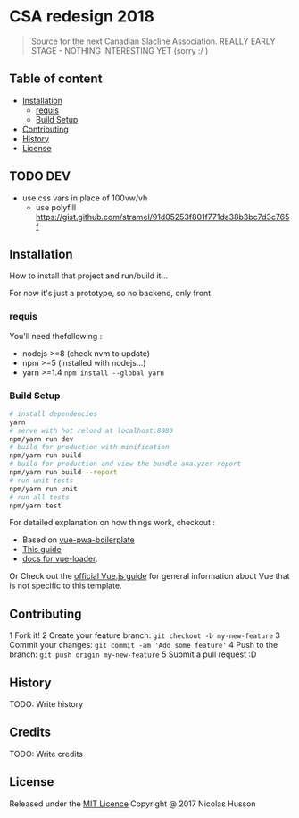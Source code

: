 # CSA redesign 2018

> Source for the next Canadian Slacline Association. REALLY EARLY STAGE - NOTHING INTERESTING YET (sorry :/ )

## Table of content

- [Installation](#installation)
  - [requis](#requis)
  - [Build Setup](#build-setup)
- [Contributing](#contributing)
- [History](#history)
- [License](#license)

## TODO DEV

- use css vars in place of 100vw/vh
  - use polyfill https://gist.github.com/stramel/91d05253f801f771da38b3bc7d3c765f

## Installation

How to install that project and run/build it...

For now it's just a prototype, so no backend, only front.

### requis

You'll need thefollowing :

- nodejs >=8 (check nvm to update)
- npm >=5 (installed with nodejs...)
- yarn >=1.4 `npm install --global yarn`

### Build Setup

``` bash
# install dependencies
yarn
# serve with hot reload at localhost:8080
npm/yarn run dev
# build for production with minification
npm/yarn run build
# build for production and view the bundle analyzer report
npm/yarn run build --report
# run unit tests
npm/yarn run unit
# run all tests
npm/yarn test
```

For detailed explanation on how things work, checkout :

- Based on [vue-pwa-boilerplate](https://github.com/vuejs-templates/pwa)
- [This guide](http://vuejs-templates.github.io/webpack/)
- [docs for vue-loader](http://vuejs.github.io/vue-loader).

Or Check out the [official Vue.js guide](http://vuejs.org/guide/) for general information about Vue that is not specific to this template.

## Contributing

1 Fork it!
2 Create your feature branch: `git checkout -b my-new-feature`
3 Commit your changes: `git commit -am 'Add some feature'`
4 Push to the branch: `git push origin my-new-feature`
5 Submit a pull request :D

## History

TODO: Write history

## Credits

TODO: Write credits

## License

Released under the [MIT Licence](https://opensource.org/licenses/MIT)
Copyright @ 2017 Nicolas Husson

